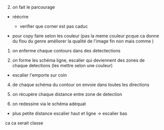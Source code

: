 2) on fait le parcourage

  - réécrire
    
    - verifier que corner est pas caduc
    
  
  
  - pour copy faire selon les couleur (pas la meme couleur pcque ca donne du flou du genre améliorer la qualité de l'image fin non mais comme )


1) on enferme chaque contours dans des detectections



3) on forme les schéma ligne, escalier qui deviennent des zones de chaque detections (les mettre selon une couleur)

  - escalier l'emporte sur coin

4) de chaque schéma du contour on envoie dans toutes les directions

5) on récupère chaque distance entre zone de detection

6) on redessine via le schéma adéquat 

  - plus petite distance escalier haut et ligne -> escalier bas

ca ca serait classe
























